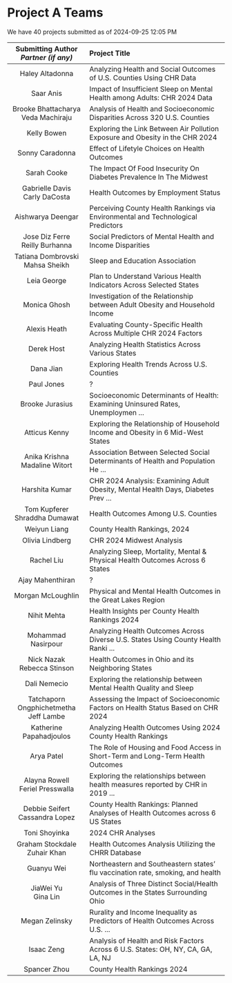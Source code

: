 # Project A Teams

We have 40 projects submitted as of 2024-09-25 12:05 PM

Submitting Author <br /> *Partner (if any)* |  Project Title
:-----------------: | :----------------------------------------------------------------------
Haley Altadonna | Analyzing Health and Social Outcomes of U.S. Counties Using CHR Data
Saar Anis | Impact of Insufficient Sleep on Mental Health among Adults: CHR 2024 Data
Brooke Bhattacharya <br /> Veda Machiraju | Analysis of Health and Socioeconomic Disparities Across 320 U.S. Counties
Kelly Bowen | Exploring the Link Between Air Pollution Exposure and Obesity in the CHR 2024
Sonny Caradonna | Effect of Lifetyle Choices on Health Outcomes
Sarah Cooke | The Impact Of Food Insecurity On Diabetes Prevalence In The Midwest
Gabrielle Davis <br /> Carly DaCosta | Health Outcomes by Employment Status
Aishwarya Deengar | Perceiving County Health Rankings via Environmental and Technological Predictors
Jose Diz Ferre <br />  Reilly Burhanna | Social Predictors of Mental Health and Income Disparities
Tatiana Dombrovski <br />  Mahsa Sheikh | Sleep and Education Association
Leia George | Plan to Understand Various Health Indicators Across Selected States
Monica Ghosh | Investigation of the Relationship between Adult Obesity and Household Income
Alexis Heath | Evaluating County-Specific Health Across Multiple CHR 2024 Factors
Derek Host | Analyzing Health Statistics Across Various States
Dana Jian | Exploring Health Trends Across U.S. Counties
Paul Jones | ?
Brooke Jurasius | Socioeconomic Determinants of Health: Examining Uninsured Rates, Unemploymen ...
Atticus Kenny | Exploring the Relationship of Household Income and Obesity in 6 Mid-West States
Anika Krishna <br />  Madaline Witort | Association Between Selected Social Determinants of Health and Population He ...
Harshita Kumar | CHR 2024 Analysis: Examining Adult Obesity, Mental Health Days, Diabetes Prev ...
Tom Kupferer <br /> Shraddha Dumawat | Health Outcomes Among U.S. Counties
Weiyun Liang | County Health Rankings, 2024
Olivia Lindberg | CHR 2024 Midwest Analysis
Rachel Liu | Analyzing Sleep, Mortality, Mental & Physical Health Outcomes Across 6 States
Ajay Mahenthiran | ?
Morgan McLoughlin | Physical and Mental Health Outcomes in the Great Lakes Region
Nihit Mehta | Health Insights per County Health Rankings 2024
Mohammad Nasirpour | Analyzing Health Outcomes Across Diverse U.S. States Using County Health Ranki ...
Nick Nazak <br /> Rebecca Stinson | Health Outcomes in Ohio and its Neighboring States
Dali Nemecio | Exploring the relationship between Mental Health Quality and Sleep
Tatchaporn Ongphichetmetha <br />  Jeff Lambe | Assessing the Impact of Socioeconomic Factors on Health Status Based on CHR 2024
Katherine Papahadjoulos | Analyzing Health Outcomes Using 2024 County Health Rankings
Arya Patel | The Role of Housing and Food Access in Short-Term and Long-Term Health Outcomes
Alayna Rowell <br />  Feriel Presswalla | Exploring the relationships between health measures reported by CHR in 2019 ...
Debbie Seifert <br />  Cassandra Lopez | County Health Rankings: Planned Analyses of Health Outcomes across 6 US States
Toni Shoyinka | 2024 CHR Analyses
Graham Stockdale <br />  Zuhair Khan | Health Outcomes Analysis Utilizing the CHRR Database
Guanyu Wei | Northeastern and Southeastern states’ flu vaccination rate, smoking, and health
JiaWei Yu <br />  Gina Lin | Analysis of Three Distinct Social/Health Outcomes in the States Surrounding Ohio
Megan Zelinsky | Rurality and Income Inequality as Predictors of Health Outcomes Across U.S. ...
Isaac	Zeng | Analysis of Health and Risk Factors Across 6 U.S. States: OH, NY, CA, GA, LA, NJ
Spancer Zhou | County Health Rankings 2024



